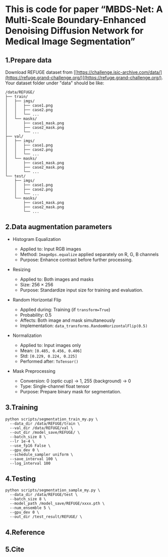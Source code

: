 This is code for paper “MBDS-Net: A Multi-Scale Boundary-Enhanced Denoising Diffusion Network for Medical Image Segmentation”
=====
1.Prepare data
-----
Download REFUGE dataset from [[https://challenge.isic-archive.com/data/](https://refuge.grand-challenge.org/)](https://refuge.grand-challenge.org/). Your dataset folder under "data" should be like:<br>
```
/data/REFUGE/
├── train/
│   ├── imgs/
│   │   ├── case1.png
│   │   ├── case2.png
│   │   └── ...
│   └── masks/
│       ├── case1_mask.png
│       ├── case2_mask.png
│       └── ...
├── val/
│   ├── imgs/
│   │   ├── case1.png
│   │   ├── case2.png
│   │   └── ...
│   └── masks/
│       ├── case1_mask.png
│       ├── case2_mask.png
│       └── ...
└── test/
    ├── imgs/
    │   ├── case1.png
    │   ├── case2.png
    │   └── ...
    └── masks/
        ├── case1_mask.png
        ├── case2_mask.png
        └── ...
```
2.Data augmentation parameters
-----
- Histogram Equalization  
  - Applied to: Input RGB images  
  - Method: `ImageOps.equalize` applied separately on R, G, B channels  
  - Purpose: Enhance contrast before further processing.

- Resizing  
  - Applied to: Both images and masks  
  - Size: 256 × 256  
  - Purpose: Standardize input size for training and evaluation.

- Random Horizontal Flip  
  - Applied during: Training (if `transform=True`)  
  - Probability: 0.5  
  - Affects: Both image and mask simultaneously  
  - Implementation: `data_transforms.RandomHorizontalFlip(0.5)`

- Normalization  
  - Applied to: Input images only  
  - Mean: `[0.485, 0.456, 0.406]`  
  - Std: `[0.229, 0.224, 0.225]`  
  - Performed after: `ToTensor()`

- Mask Preprocessing  
  - Conversion: 0 (optic cup) → 1, 255 (background) → 0  
  - Type: Single-channel float tensor  
  - Purpose: Prepare binary mask for segmentation.

3.Training
-----
```
python scripts/segmentation_train_my.py \
  --data_dir /data/REFUGE/train \
  --val_dir /data/REFUGE/val \
  --out_dir /model_save/REFUGE/ \
  --batch_size 8 \
  --lr 1e-4 \
  --use_fp16 False \
  --gpu_dev 0 \
  --schedule_sampler uniform \
  --save_interval 100 \
  --log_interval 100
```
4.Testing
-----
```
python scripts/segmentation_sample_my.py \
  --data_dir /data/REFUGE/test \
  --batch_size 8 \
  --model_path /model_save/REFUGE/xxxx.pth \
  --num_ensemble 5 \
  --gpu_dev 0 \
  --out_dir /test_result/REFUGE/ \
```
4.Reference
-----
5.Cite
-----

